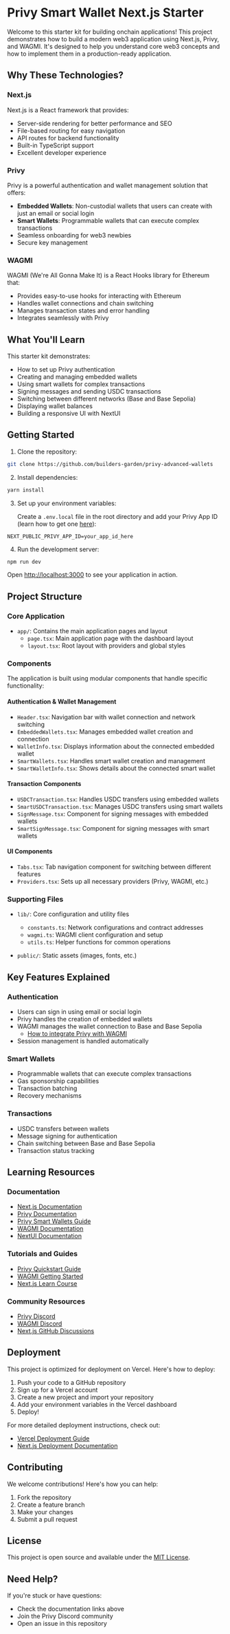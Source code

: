 # Privy Smart Wallet Next.js Starter

Welcome to this starter kit for building onchain applications! This project demonstrates how to build a modern web3 application using Next.js, Privy, and WAGMI. It's designed to help you understand core web3 concepts and how to implement them in a production-ready application.

## Why These Technologies?

### Next.js

Next.js is a React framework that provides:

- Server-side rendering for better performance and SEO
- File-based routing for easy navigation
- API routes for backend functionality
- Built-in TypeScript support
- Excellent developer experience

### Privy

Privy is a powerful authentication and wallet management solution that offers:

- **Embedded Wallets**: Non-custodial wallets that users can create with just an email or social login
- **Smart Wallets**: Programmable wallets that can execute complex transactions
- Seamless onboarding for web3 newbies
- Secure key management

### WAGMI

WAGMI (We're All Gonna Make It) is a React Hooks library for Ethereum that:

- Provides easy-to-use hooks for interacting with Ethereum
- Handles wallet connections and chain switching
- Manages transaction states and error handling
- Integrates seamlessly with Privy

## What You'll Learn

This starter kit demonstrates:

- How to set up Privy authentication
- Creating and managing embedded wallets
- Using smart wallets for complex transactions
- Signing messages and sending USDC transactions
- Switching between different networks (Base and Base Sepolia)
- Displaying wallet balances
- Building a responsive UI with NextUI

## Getting Started

1. Clone the repository:

```bash
git clone https://github.com/builders-garden/privy-advanced-wallets
```

2. Install dependencies:

```bash
yarn install
```

3. Set up your environment variables:

   Create a `.env.local` file in the root directory and add your Privy App ID (learn how to get one [here](https://docs.privy.io/basics/get-started/dashboard/create-new-app)):

```
NEXT_PUBLIC_PRIVY_APP_ID=your_app_id_here
```

4. Run the development server:

```bash
npm run dev
```

Open [http://localhost:3000](http://localhost:3000) to see your application in action.

## Project Structure

### Core Application

- `app/`: Contains the main application pages and layout
  - `page.tsx`: Main application page with the dashboard layout
  - `layout.tsx`: Root layout with providers and global styles

### Components

The application is built using modular components that handle specific functionality:

#### Authentication & Wallet Management

- `Header.tsx`: Navigation bar with wallet connection and network switching
- `EmbeddedWallets.tsx`: Manages embedded wallet creation and connection
- `WalletInfo.tsx`: Displays information about the connected embedded wallet
- `SmartWallets.tsx`: Handles smart wallet creation and management
- `SmartWalletInfo.tsx`: Shows details about the connected smart wallet

#### Transaction Components

- `USDCTransaction.tsx`: Handles USDC transfers using embedded wallets
- `SmartUSDCTransaction.tsx`: Manages USDC transfers using smart wallets
- `SignMessage.tsx`: Component for signing messages with embedded wallets
- `SmartSignMessage.tsx`: Component for signing messages with smart wallets

#### UI Components

- `Tabs.tsx`: Tab navigation component for switching between different features
- `Providers.tsx`: Sets up all necessary providers (Privy, WAGMI, etc.)

### Supporting Files

- `lib/`: Core configuration and utility files

  - `constants.ts`: Network configurations and contract addresses
  - `wagmi.ts`: WAGMI client configuration and setup
  - `utils.ts`: Helper functions for common operations

- `public/`: Static assets (images, fonts, etc.)

## Key Features Explained

### Authentication

- Users can sign in using email or social login
- Privy handles the creation of embedded wallets
- WAGMI manages the wallet connection to Base and Base Sepolia
  - [How to integrate Privy with WAGMI](https://docs.privy.io/wallets/connectors/ethereum/integrations/wagmi#integrating-with-wagmi)
- Session management is handled automatically

### Smart Wallets

- Programmable wallets that can execute complex transactions
- Gas sponsorship capabilities
- Transaction batching
- Recovery mechanisms

### Transactions

- USDC transfers between wallets
- Message signing for authentication
- Chain switching between Base and Base Sepolia
- Transaction status tracking

## Learning Resources

### Documentation

- [Next.js Documentation](https://nextjs.org/docs)
- [Privy Documentation](https://docs.privy.io/)
- [Privy Smart Wallets Guide](https://docs.privy.io/guide/react/wallets/smart-wallets/)
- [WAGMI Documentation](https://wagmi.sh/)
- [NextUI Documentation](https://nextui.org/)

### Tutorials and Guides

- [Privy Quickstart Guide](https://docs.privy.io/guide/quickstart/)
- [WAGMI Getting Started](https://wagmi.sh/react/getting-started)
- [Next.js Learn Course](https://nextjs.org/learn)

### Community Resources

- [Privy Discord](https://discord.gg/privy)
- [WAGMI Discord](https://discord.gg/wagmi)
- [Next.js GitHub Discussions](https://github.com/vercel/next.js/discussions)

## Deployment

This project is optimized for deployment on Vercel. Here's how to deploy:

1. Push your code to a GitHub repository
2. Sign up for a Vercel account
3. Create a new project and import your repository
4. Add your environment variables in the Vercel dashboard
5. Deploy!

For more detailed deployment instructions, check out:

- [Vercel Deployment Guide](https://vercel.com/docs/deployments)
- [Next.js Deployment Documentation](https://nextjs.org/docs/deployment)

## Contributing

We welcome contributions! Here's how you can help:

1. Fork the repository
2. Create a feature branch
3. Make your changes
4. Submit a pull request

## License

This project is open source and available under the [MIT License](LICENSE).

## Need Help?

If you're stuck or have questions:

- Check the documentation links above
- Join the Privy Discord community
- Open an issue in this repository
